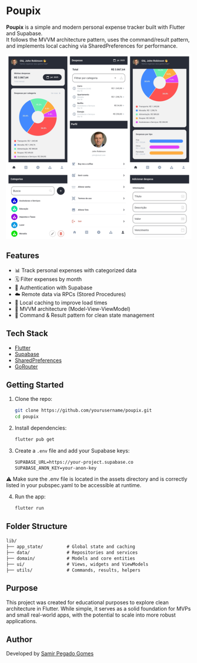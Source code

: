 # Poupix

**Poupix** is a simple and modern personal expense tracker built with Flutter and Supabase.  
It follows the MVVM architecture pattern, uses the command/result pattern, and implements local caching via SharedPreferences for performance.

![Poupix Thumb](poupix_thumb.jpeg)

## Features

- 📊 Track personal expenses with categorized data
- 🗓 Filter expenses by month
- 🔐 Authentication with Supabase
- ☁️ Remote data via RPCs (Stored Procedures)
- 💾 Local caching to improve load times
- 🧱 MVVM architecture (Model-View-ViewModel)
- 🔁 Command & Result pattern for clean state management

## Tech Stack

- [Flutter](https://flutter.dev/)
- [Supabase](https://supabase.com/)
- [SharedPreferences](https://pub.dev/packages/shared_preferences)
- [GoRouter](https://pub.dev/packages/go_router)

## Getting Started

1. Clone the repo:
   ```bash
   git clone https://github.com/yourusername/poupix.git
   cd poupix
   ```

2. Install dependencies:
   ```bash
   flutter pub get
   ```

3. Create a `.env` file and add your Supabase keys:
   ```
   SUPABASE_URL=https://your-project.supabase.co
   SUPABASE_ANON_KEY=your-anon-key
   ```
⚠️ Make sure the .env file is located in the assets directory and is correctly listed in your pubspec.yaml to be accessible at runtime.

4. Run the app:
   ```bash
   flutter run
   ```

## Folder Structure

```
lib/
├── app_state/         # Global state and caching
├── data/              # Repositories and services
├── domain/            # Models and core entities
├── ui/                # Views, widgets and ViewModels
├── utils/             # Commands, results, helpers
```

## Purpose

This project was created for educational purposes to explore clean architecture in Flutter. While simple, it serves as a solid foundation for MVPs and small real-world apps, with the potential to scale into more robust applications.

## Author

Developed by [Samir Pegado Gomes](https://github.com/samirpegado)
